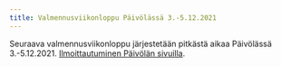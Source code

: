 ```yaml
---
title: Valmennusviikonloppu Päivölässä 3.-5.12.2021
---
```


Seuraava valmennusviikonloppu järjestetään pitkästä aikaa
Päivölässä 3.-5.12.2021. 
[Ilmoittautuminen Päivölän sivuilla](https://www.paivola.fi/fi/course/390).
